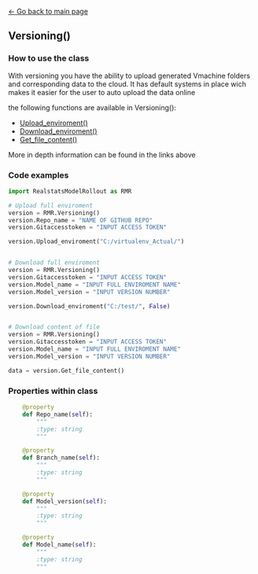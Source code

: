 [<- Go back to main page](../index.md)

## Versioning()

### How to use the class
With versioning you have the ability to upload generated Vmachine folders and corresponding data to the cloud. It has default systems in place wich makes it easier for the user to auto upload the data online

the following functions are available in Versioning():
* [Upload_enviroment()](./functions/upload_enviro.md)
* [Download_enviroment()](./functions/download_enviro.md)
* [Get_file_content()](./functions/download_file.md)

More in depth information can be found in the links above

### Code examples
``` python 
import RealstatsModelRollout as RMR

# Upload full enviroment
version = RMR.Versioning()
version.Repo_name = "NAME OF GITHUB REPO"
version.Gitaccesstoken = "INPUT ACCESS TOKEN"

version.Upload_enviroment("C:/virtualenv_Actual/")


# Download full enviroment
version = RMR.Versioning()
version.Gitaccesstoken = "INPUT ACCESS TOKEN"
version.Model_name = "INPUT FULL ENVIROMENT NAME"
version.Model_version = "INPUT VERSION NUMBER"

version.Download_enviroment("C:/test/", False)


# Download content of file
version = RMR.Versioning()
version.Gitaccesstoken = "INPUT ACCESS TOKEN"
version.Model_name = "INPUT FULL ENVIROMENT NAME"
version.Model_version = "INPUT VERSION NUMBER"

data = version.Get_file_content()


```


### Properties within class
``` python
    @property
    def Repo_name(self):
        """
        :type: string
        """

    @property
    def Branch_name(self):
        """
        :type: string
        """

    @property
    def Model_version(self):
        """
        :type: string
        """

    @property
    def Model_name(self):
        """
        :type: string
        """
```